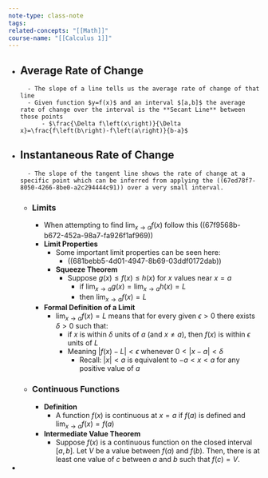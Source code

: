 ```yaml
---
note-type: class-note
tags:
related-concepts: "[[Math]]"
course-name: "[[Calculus 1]]"
---
```

- ## Average Rate of Change
		- The slope of a line tells us the average rate of change of that line
		- Given function $y=f(x)$ and an interval $[a,b]$ the average rate of change over the interval is the **Secant Line** between those points
			- $\frac{\Delta f\left(x\right)}{\Delta x}=\frac{f\left(b\right)-f\left(a\right)}{b-a}$
- ## Instantaneous Rate of Change
		- The slope of the tangent line shows the rate of change at a specific point which can be inferred from applying the ((67ed78f7-8050-4266-8be0-a2c294444c91)) over a very small interval.
	- ### Limits
		- When attempting to find $\lim_{x\to a}f(x)$ follow this ((67f9568b-b672-452a-98a7-fa926f1af969))
		- **Limit Properties**
			- Some important limit properties can be seen here:
				- ((681bebb5-4d01-4947-8b69-03ddf0172dab))
			- **Squeeze Theorem**
				- Suppose $g\left(x\right)\le f\left(x\right)\le h\left(x\right)$ for $x$ values near $x=a$
					- if $\lim_{x\to a}g\left(x\right)=\lim_{x\to a}h\left(x\right)=L$
					- then $\lim_{x\to a}f\left(x\right)=L$
		- **Formal Definition of a Limit**
			- $\lim_{x\to a}f\left(x\right)=L$ means that for every given $\epsilon>0$ there exists $\delta>0$ such that:
				- if $x$ is within $\delta$ units of $a$ (and $x\ne a$), then $f(x)$ is within $\epsilon$ units of $L$
				- Meaning $|f(x)-L|<\epsilon$ whenever $0<|x-a|<\delta$
					- Recall: $|x|<a$ is equivalent to $-a<x<a$ for any positive value of $a$
	- ### Continuous Functions
		- **Definition**
			- A function $f(x)$ is continuous at $x=a$ if $f(a)$ is defined and $\lim_{x\to a}f\left(x\right)=f\left(a\right)$
		- **Intermediate Value Theorem**
			- Suppose $f(x)$ is a continuous function on the closed interval $[a,b]$. Let $V$ be a value between $f(a)$ and $f(b)$. Then, there is at least one value of $c$ between $a$ and $b$ such that $f(c)=V$.
-